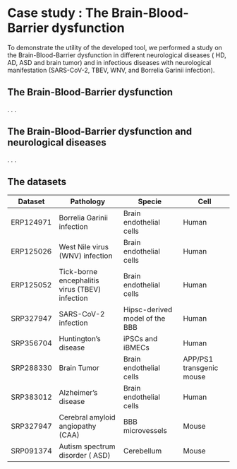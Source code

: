# Case study : The Brain-Blood-Barrier dysfunction 

To demonstrate the utility of the developed tool, we performed a study on the Brain-Blood-Barrier dysfunction in different neurological diseases ( HD, AD, ASD and  brain tumor) and in infectious diseases with neurological manifestation (SARS-CoV-2, TBEV, WNV, and Borrelia Garinii infection).


## The Brain-Blood-Barrier dysfunction
.
.
.



## The Brain-Blood-Barrier dysfunction and neurological diseases
.
.
.

## The datasets

| Dataset  | Pathology | Specie | Cell | 
| ------------- | ------------- | ------------- | ------------- |
| ERP124971 |  Borrelia Garinii infection  |  Brain endothelial cells   | Human  |
| ERP125026  |   West Nile virus (WNV) infection   | Brain endothelial cells   | Human  |
| ERP125052 |   Tick-borne encephalitis virus (TBEV) infection | Brain endothelial cells  | Human  |
| SRP327947 |   SARS-CoV-2 infection  | Hipsc-derived model of the BBB  | Human  |
| SRP356704  |  Huntington’s disease | iPSCs and iBMECs  | Human  |
| SRP288330   |   Brain Tumor  | Brain endothelial cells   | APP/PS1 transgenic mouse  |
| SRP383012  |   Alzheimer’s disease | Brain endothelial cells  | Human  |
| SRP327947 |   Cerebral amyloid angiopathy (CAA)  | BBB microvessels  | Mouse |
| SRP091374  |   Autism spectrum disorder ( ASD)  | Cerebellum  | Mouse |
